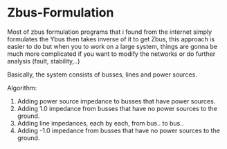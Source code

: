 # Zbus-Formulation

Most of zbus formulation programs that i found from the internet simply formulates the Ybus
then takes inverse of it to get Zbus, this approach is easier to do but when you to work
on a large system, things are gonna be much more complicated if you want to modify the networks or
do further analysis (fault, stability,..)

Basically, the system consists of busses, lines and power sources.

Algorithm:
1. Adding power source impedance to busses that have power sources.
2. Adding 1.0 impedance from busses that have no power sources to the ground.
3. Adding line impedances, each by each, from bus.. to bus..
4. Adding -1.0 impedance from busses that have no power sources to the ground.
